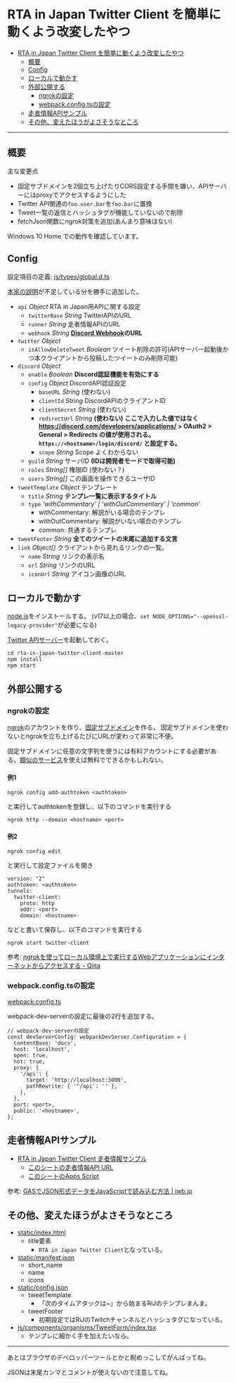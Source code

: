 # RTA in Japan Twitter Client を簡単に動くよう改変したやつ

<!-- TOC depthFrom:1 depthTo:3 insertAnchor:false orderedList:false -->

- [RTA in Japan Twitter Client を簡単に動くよう改変したやつ](#rta-in-japan-twitter-client-を簡単に動くよう改変したやつ)
  - [概要](#概要)
  - [Config](#config)
  - [ローカルで動かす](#ローカルで動かす)
  - [外部公開する](#外部公開する)
    - [ngrokの設定](#ngrokの設定)
    - [webpack.config.tsの設定](#webpackconfigtsの設定)
  - [走者情報APIサンプル](#走者情報apiサンプル)
  - [その他、変えたほうがよさそうなところ](#その他変えたほうがよさそうなところ)

<!-- /TOC -->

----

## 概要

主な変更点
- 固定サブドメインを2個立ち上げたりCORS設定する手間を嫌い、APIサーバーにはproxyでアクセスするようにした
- Twitter API関連の`foo.user.bar`を`foo.bar`に置換
- Tweet一覧の返信とハッシュタグが機能していないので削除
- fetchJson関数にngrok対策を追加(あんまり意味はない)

Windows 10 Home での動作を確認しています。

## Config

設定項目の定義: [js/types/global.d.ts](js/types/global.d.ts)

[本家の説明](https://github.com/RTAinJapan/rta-in-japan-twitter-client#config)が不足している分を勝手に追加した。

* `api` _Object_ RTA in Japan用APIに関する設定
    * `twitterBase` _String_ TwitterAPIのURL
    * `runner` _String_ 走者情報APIのURL
    * `webhook` _String_ **[Discord Webhook](https://support.discord.com/hc/ja/articles/228383668-%E3%82%BF%E3%82%A4%E3%83%88%E3%83%AB-Webhooks%E3%81%B8%E3%81%AE%E5%BA%8F%E7%AB%A0)のURL**
* `twitter` _Object_
    * `isAllowDeleteTweet` _Boolean_ ツイート削除の許可(APIサーバー起動後かつ本クライアントから投稿したツイートのみ削除可能)
* `discord` _Object_
    * `enable` _Boolean_ **Discord認証機能を有効にする**
    * `config` _Object_ DiscordAPI認証設定
      * `baseURL` _String_ (使わない)
      * `clientId` _String_  DiscordAPIのクライアントID
      * `clientSecret` _String_ (使わない)
      * `redirectUrl` _String_ **(使わない) ここで入力した値ではなく https://discord.com/developers/applications/ > OAuth2 > General > Redirects の値が使用される。 `https://<hostname>/login/discord/` と設定する。**
      * `scope` _String_ Scope よくわからない
    * `guild` _String_ サーバID **(IDは開発者モードで取得可能)**
    * `roles` _String[]_ 権限ID (使わない？)
    * `users` _String[]_ この画面を操作できるユーザID
* `tweetTemplate` _Object_ テンプレート
  * `title` _String_ **テンプレ一覧に表示するタイトル**
  * `type` _'withCommentary' | 'withOutCommentary' | 'common'_
    * withCommentary: 解説がいる場合のテンプレ
    * withOutCommentary: 解説がいない場合のテンプレ
    * common: 共通するテンプレ
* `tweetFooter` _String_ **全てのツイートの末尾に追加する文言**
* `link` _Object[]_ クライアントから見れるリンクの一覧。
  * `name` _String_ リンクの表示名
  * `url` _String_ リンクのURL
  * `iconUrl` _String_ アイコン画像のURL

## ローカルで動かす

[node.js](https://nodejs.org/ja/download)をインストールする。
(v17以上の場合、`set NODE_OPTIONS="--openssl-legacy-provider"`が必要になる)

[Twitter APIサーバー](https://github.com/pingval/rtainjapan-twitter-api-node)を起動しておく。

```
cd rta-in-japan-twitter-client-master
npm install
npm start
```

## 外部公開する

### ngrokの設定

[ngrok](https://ngrok.com/)のアカウントを作り、[固定サブドメイン](https://ngrok.com/blog-post/free-static-domains-ngrok-users)を作る。
固定サブドメインを使わないとngrokを立ち上げるたびにURLが変わって非常に不便。

固定サブドメインに任意の文字列を使うには有料アカウントにする必要がある。[類似のサービス](https://zenn.dev/teasy/articles/tcpexposer-intoroduction#%E9%A1%9E%E4%BC%BC%E3%82%B5%E3%83%BC%E3%83%93%E3%82%B9%E3%81%A8%E3%81%AE%E9%81%95%E3%81%84)を使えば無料でできるかもしれない。

#### 例1
```
ngrok config add-authtoken <authtoken>
```
と実行してauthtokenを登録し、以下のコマンドを実行する
```
ngrok http --domain <hostname> <port>
```
#### 例2
```
ngrok config edit
```
と実行して設定ファイルを開き
```
version: "2"
authtoken: <authtoken>
tunnels:
  twitter-client:
    proto: http
    addr: <port>
    domain: <hostname>
```
などと書いて保存し、以下のコマンドを実行する
```
ngrok start twitter-client
```

参考: [ngrokを使ってローカル環境上で実行するWebアプリケーションにインターネットからアクセスする - Qiita](https://qiita.com/rubytomato@github/items/3ffb51d60fec24863a5b)

### webpack.config.tsの設定

[webpack.config.ts](webpack.config.ts)

webpack-dev-serverの設定に最後の2行を追加する。
```
// webpack-dev-serverの設定
const devServerConfig: webpackDevServer.Configuration = {
  contentBase: 'docs',
  host: 'localhost',
  open: true,
  hot: true,
  proxy: {
    '/api': {
      target: 'http://localhost:3000',
      pathRewrite: { '^/api': '' },
    },
  },
  port: <port>,
  public: '<hostname>',
};
```

## 走者情報APIサンプル

- [RTA in Japan Twitter Client 走者情報サンプル](https://docs.google.com/spreadsheets/d/1Afw8H0lJyi2XyKzYC7zJQ5GWtweBZ-tglOR17-8clac/edit#gid=1848202960)
  - [このシートの走者情報API URL](https://script.google.com/macros/s/AKfycbyzKksbnFuRyHy0-t30Td3vHUmMLpalGBrrKNPIgGP6EtsxTph-yRYj6IzWHdm7Gq_GKw/exec)
  - [このシートのApps Script](runner-api.gs)

参考: [GASでJSON形式データをJavaScriptで読み込む方法 | iwb.jp](https://iwb.jp/javascript-json-format-data-by-google-apps-script/)

## その他、変えたほうがよさそうなところ

- [static/index.html](static/index.html)
  - title要素
    - `RTA in Japan Twitter Client`となっている。
- [static/manifest.json](static/manifest.json)
  - short_name
  - name
  - icons
- [static/config.json](static/config.json)
  - tweetTemplate
    - 「次のタイムアタックは~」から始まるRiJのテンプレまんま。
  - tweetFooter
    - 初期設定ではRiJのTwitchチャンネルとハッシュタグになっている。
- [js/components/organisms/TweetForm/index.tsx](js/components/organisms/TweetForm/index.tsx)
  - テンプレに細かく手を加えたいなら。

----

あとはブラウザのデベロッパーツールとかと睨めっこしてがんばってね。

JSONは末尾カンマとコメントが使えないので注意してね。

